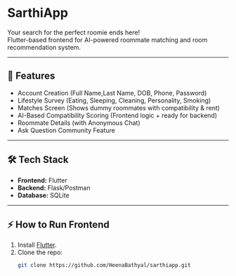 # SarthiApp
Your search for the perfect roomie ends here!  
Flutter-based frontend for AI-powered roommate matching and room recommendation system.

---

## 🚀 Features
- Account Creation (Full Name,Last Name, DOB, Phone, Password)
- Lifestyle Survey (Eating, Sleeping, Cleaning, Personality, Smoking)
- Matches Screen (Shows dummy roommates with compatibility & rent)
- AI-Based Compatibility Scoring (Frontend logic + ready for backend)
- Roommate Details (with Anonymous Chat)
- Ask Question Community Feature

---

## 🛠 Tech Stack
- **Frontend:** Flutter
- **Backend:** Flask/Postman
- **Database:** SQLite

---

## ⚡ How to Run Frontend
1. Install [Flutter](https://docs.flutter.dev/get-started/install).
2. Clone the repo:
   ```bash
   git clone https://github.com/HeenaBathyal/sarthiapp.git
